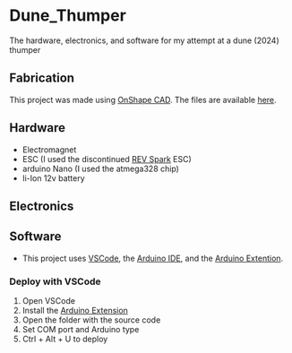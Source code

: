 # Dune_Thumper
The hardware, electronics, and software for my attempt at a dune (2024) thumper

## Fabrication
This project was made using [OnShape CAD](https://www.onshape.com/). The files are available [here](https://cad.onshape.com/documents/b4fc97649f54ec9be4799a4b/w/34ed93efc013e54bc5250941/e/5a8a9a7aebdf8fd85b1c832e?renderMode=0&uiState=666527564773374fee35a244).

## Hardware
- Electromagnet
- ESC (I used the discontinued [REV Spark](https://www.revrobotics.com/spark-motor-controller/) ESC)
- arduino Nano (I used the atmega328 chip)
- li-Ion 12v battery

## Electronics


## Software
- This project uses [VSCode](https://code.visualstudio.com/), the [Arduino IDE](https://www.arduino.cc/en/software), and the [Arduino Extention](https://marketplace.visualstudio.com/items?itemName=vsciot-vscode.vscode-arduino).

### Deploy with VSCode

1. Open VSCode
2. Install the [Arduino Extension](https://marketplace.visualstudio.com/items?itemName=vsciot-vscode.vscode-arduino)
3. Open the folder with the source code
4. Set COM port and Arduino type
4. Ctrl + Alt + U to deploy
